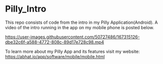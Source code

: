 # Pilly_Intro
This repo consists of code from the intro in my Pilly Application(Android). A video of the intro running in the app on my mobile phone is posted below.

https://user-images.githubusercontent.com/50727486/167315126-dbe32c6f-a588-4772-808c-89d17e728c98.mp4

To learn more about my Pilly App and its features visit my website:
https://abhat.io/app/software/mobile/mobile.html
